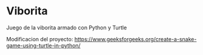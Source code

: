 # Viborita
Juego de la viborita armado con Python y Turtle

Modificacion del proyecto:
https://www.geeksforgeeks.org/create-a-snake-game-using-turtle-in-python/

